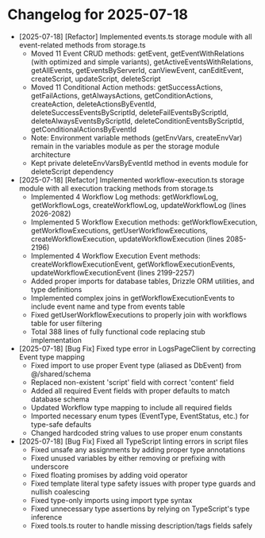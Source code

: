 # Changelog for 2025-07-18

- [2025-07-18] [Refactor] Implemented events.ts storage module with all event-related methods from storage.ts
  - Moved 11 Event CRUD methods: getEvent, getEventWithRelations (with optimized and simple variants), getActiveEventsWithRelations, getAllEvents, getEventsByServerId, canViewEvent, canEditEvent, createScript, updateScript, deleteScript
  - Moved 11 Conditional Action methods: getSuccessActions, getFailActions, getAlwaysActions, getConditionActions, createAction, deleteActionsByEventId, deleteSuccessEventsByScriptId, deleteFailEventsByScriptId, deleteAlwaysEventsByScriptId, deleteConditionEventsByScriptId, getConditionalActionsByEventId
  - Note: Environment variable methods (getEnvVars, createEnvVar) remain in the variables module as per the storage module architecture
  - Kept private deleteEnvVarsByEventId method in events module for deleteScript dependency
- [2025-07-18] [Refactor] Implemented workflow-execution.ts storage module with all execution tracking methods from storage.ts
  - Implemented 4 Workflow Log methods: getWorkflowLog, getWorkflowLogs, createWorkflowLog, updateWorkflowLog (lines 2026-2082)
  - Implemented 5 Workflow Execution methods: getWorkflowExecution, getWorkflowExecutions, getUserWorkflowExecutions, createWorkflowExecution, updateWorkflowExecution (lines 2085-2196)
  - Implemented 4 Workflow Execution Event methods: createWorkflowExecutionEvent, getWorkflowExecutionEvents, updateWorkflowExecutionEvent (lines 2199-2257)
  - Added proper imports for database tables, Drizzle ORM utilities, and type definitions
  - Implemented complex joins in getWorkflowExecutionEvents to include event name and type from events table
  - Fixed getUserWorkflowExecutions to properly join with workflows table for user filtering
  - Total 388 lines of fully functional code replacing stub implementation
- [2025-07-18] [Bug Fix] Fixed type error in LogsPageClient by correcting Event type mapping
  - Fixed import to use proper Event type (aliased as DbEvent) from @/shared/schema
  - Replaced non-existent 'script' field with correct 'content' field
  - Added all required Event fields with proper defaults to match database schema
  - Updated Workflow type mapping to include all required fields
  - Imported necessary enum types (EventType, EventStatus, etc.) for type-safe defaults
  - Changed hardcoded string values to use proper enum constants
- [2025-07-18] [Bug Fix] Fixed all TypeScript linting errors in script files
  - Fixed unsafe any assignments by adding proper type annotations
  - Fixed unused variables by either removing or prefixing with underscore
  - Fixed floating promises by adding void operator
  - Fixed template literal type safety issues with proper type guards and nullish coalescing
  - Fixed type-only imports using import type syntax
  - Fixed unnecessary type assertions by relying on TypeScript's type inference
  - Fixed tools.ts router to handle missing description/tags fields safely
